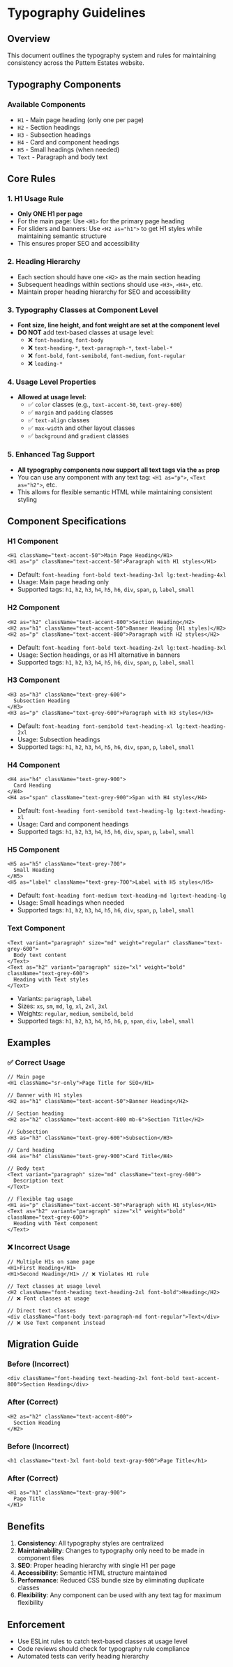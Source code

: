 # Typography Guidelines

## Overview

This document outlines the typography system and rules for maintaining consistency across the Pattem Estates website.

## Typography Components

### Available Components

- `H1` - Main page heading (only one per page)
- `H2` - Section headings
- `H3` - Subsection headings
- `H4` - Card and component headings
- `H5` - Small headings (when needed)
- `Text` - Paragraph and body text

## Core Rules

### 1. H1 Usage Rule

- **Only ONE H1 per page**
- For the main page: Use `<H1>` for the primary page heading
- For sliders and banners: Use `<H2 as="h1">` to get H1 styles while maintaining semantic structure
- This ensures proper SEO and accessibility

### 2. Heading Hierarchy

- Each section should have one `<H2>` as the main section heading
- Subsequent headings within sections should use `<H3>`, `<H4>`, etc.
- Maintain proper heading hierarchy for SEO and accessibility

### 3. Typography Classes at Component Level

- **Font size, line height, and font weight are set at the component level**
- **DO NOT** add text-based classes at usage level:
  - ❌ `font-heading`, `font-body`
  - ❌ `text-heading-*`, `text-paragraph-*`, `text-label-*`
  - ❌ `font-bold`, `font-semibold`, `font-medium`, `font-regular`
  - ❌ `leading-*`

### 4. Usage Level Properties

- **Allowed at usage level:**
  - ✅ `color` classes (e.g., `text-accent-50`, `text-grey-600`)
  - ✅ `margin` and `padding` classes
  - ✅ `text-align` classes
  - ✅ `max-width` and other layout classes
  - ✅ `background` and `gradient` classes

### 5. Enhanced Tag Support

- **All typography components now support all text tags via the `as` prop**
- You can use any component with any text tag: `<H1 as="p">`, `<Text as="h2">`, etc.
- This allows for flexible semantic HTML while maintaining consistent styling

## Component Specifications

### H1 Component

```tsx
<H1 className="text-accent-50">Main Page Heading</H1>
<H1 as="p" className="text-accent-50">Paragraph with H1 styles</H1>
```

- Default: `font-heading font-bold text-heading-3xl lg:text-heading-4xl`
- Usage: Main page heading only
- Supported tags: `h1`, `h2`, `h3`, `h4`, `h5`, `h6`, `div`, `span`, `p`, `label`, `small`

### H2 Component

```tsx
<H2 as="h2" className="text-accent-800">Section Heading</H2>
<H2 as="h1" className="text-accent-50">Banner Heading (H1 styles)</H2>
<H2 as="p" className="text-accent-800">Paragraph with H2 styles</H2>
```

- Default: `font-heading font-bold text-heading-2xl lg:text-heading-3xl`
- Usage: Section headings, or as H1 alternative in banners
- Supported tags: `h1`, `h2`, `h3`, `h4`, `h5`, `h6`, `div`, `span`, `p`, `label`, `small`

### H3 Component

```tsx
<H3 as="h3" className="text-grey-600">
  Subsection Heading
</H3>
<H3 as="p" className="text-grey-600">Paragraph with H3 styles</H3>
```

- Default: `font-heading font-semibold text-heading-xl lg:text-heading-2xl`
- Usage: Subsection headings
- Supported tags: `h1`, `h2`, `h3`, `h4`, `h5`, `h6`, `div`, `span`, `p`, `label`, `small`

### H4 Component

```tsx
<H4 as="h4" className="text-grey-900">
  Card Heading
</H4>
<H4 as="span" className="text-grey-900">Span with H4 styles</H4>
```

- Default: `font-heading font-semibold text-heading-lg lg:text-heading-xl`
- Usage: Card and component headings
- Supported tags: `h1`, `h2`, `h3`, `h4`, `h5`, `h6`, `div`, `span`, `p`, `label`, `small`

### H5 Component

```tsx
<H5 as="h5" className="text-grey-700">
  Small Heading
</H5>
<H5 as="label" className="text-grey-700">Label with H5 styles</H5>
```

- Default: `font-heading font-medium text-heading-md lg:text-heading-lg`
- Usage: Small headings when needed
- Supported tags: `h1`, `h2`, `h3`, `h4`, `h5`, `h6`, `div`, `span`, `p`, `label`, `small`

### Text Component

```tsx
<Text variant="paragraph" size="md" weight="regular" className="text-grey-600">
  Body text content
</Text>
<Text as="h2" variant="paragraph" size="xl" weight="bold" className="text-grey-600">
  Heading with Text styles
</Text>
```

- Variants: `paragraph`, `label`
- Sizes: `xs`, `sm`, `md`, `lg`, `xl`, `2xl`, `3xl`
- Weights: `regular`, `medium`, `semibold`, `bold`
- Supported tags: `h1`, `h2`, `h3`, `h4`, `h5`, `h6`, `p`, `span`, `div`, `label`, `small`

## Examples

### ✅ Correct Usage

```tsx
// Main page
<H1 className="sr-only">Page Title for SEO</H1>

// Banner with H1 styles
<H2 as="h1" className="text-accent-50">Banner Heading</H2>

// Section heading
<H2 as="h2" className="text-accent-800 mb-6">Section Title</H2>

// Subsection
<H3 as="h3" className="text-grey-600">Subsection</H3>

// Card heading
<H4 as="h4" className="text-grey-900">Card Title</H4>

// Body text
<Text variant="paragraph" size="md" className="text-grey-600">
  Description text
</Text>

// Flexible tag usage
<H1 as="p" className="text-accent-50">Paragraph with H1 styles</H1>
<Text as="h2" variant="paragraph" size="xl" weight="bold" className="text-grey-600">
  Heading with Text component
</Text>
```

### ❌ Incorrect Usage

```tsx
// Multiple H1s on same page
<H1>First Heading</H1>
<H1>Second Heading</H1> // ❌ Violates H1 rule

// Text classes at usage level
<H2 className="font-heading text-heading-2xl font-bold">Heading</H2> // ❌ Font classes at usage

// Direct text classes
<div className="font-body text-paragraph-md font-regular">Text</div> // ❌ Use Text component instead
```

## Migration Guide

### Before (Incorrect)

```tsx
<div className="font-heading text-heading-2xl font-bold text-accent-800">Section Heading</div>
```

### After (Correct)

```tsx
<H2 as="h2" className="text-accent-800">
  Section Heading
</H2>
```

### Before (Incorrect)

```tsx
<h1 className="text-3xl font-bold text-gray-900">Page Title</h1>
```

### After (Correct)

```tsx
<H1 as="h1" className="text-gray-900">
  Page Title
</H1>
```

## Benefits

1. **Consistency**: All typography styles are centralized
2. **Maintainability**: Changes to typography only need to be made in component files
3. **SEO**: Proper heading hierarchy with single H1 per page
4. **Accessibility**: Semantic HTML structure maintained
5. **Performance**: Reduced CSS bundle size by eliminating duplicate classes
6. **Flexibility**: Any component can be used with any text tag for maximum flexibility

## Enforcement

- Use ESLint rules to catch text-based classes at usage level
- Code reviews should check for typography rule compliance
- Automated tests can verify heading hierarchy
